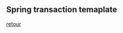 ## Spring transaction temaplate
[retour](https://github.com/grouault/spring-tutorial/blob/master/spring-data-access/transaction/notes/spring-transaction.md)

